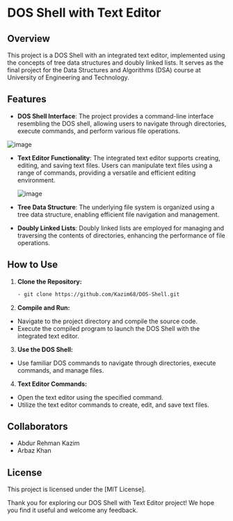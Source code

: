 # DOS Shell with Text Editor

## Overview

This project is a DOS Shell with an integrated text editor, implemented using the concepts of tree data structures and doubly linked lists. It serves as the final project for the Data Structures and Algorithms (DSA) course at University of Engineering and Technology.

## Features

- **DOS Shell Interface**: The project provides a command-line interface resembling the DOS shell, allowing users to navigate through directories, execute commands, and perform various file operations.

![image](https://github.com/Kazim68/DOS-Shell/assets/120156815/aaee602e-5c01-401b-8202-93782a9777c3)

- **Text Editor Functionality**: The integrated text editor supports creating, editing, and saving text files. Users can manipulate text files using a range of commands, providing a versatile and efficient editing environment.

  ![image](https://github.com/Kazim68/DOS-Shell/assets/120156815/ad53b87a-310e-4636-8716-1206f532c075)

- **Tree Data Structure**: The underlying file system is organized using a tree data structure, enabling efficient file navigation and management.

- **Doubly Linked Lists**: Doubly linked lists are employed for managing and traversing the contents of directories, enhancing the performance of file operations.

## How to Use

1. **Clone the Repository:**
    ```bash
    - git clone https://github.com/Kazim68/DOS-Shell.git

2. **Compile and Run:**
- Navigate to the project directory and compile the source code.
- Execute the compiled program to launch the DOS Shell with the integrated text editor.

3. **Use the DOS Shell:**
- Use familiar DOS commands to navigate through directories, execute commands, and manage files.

4. **Text Editor Commands:**
- Open the text editor using the specified command.
- Utilize the text editor commands to create, edit, and save text files.

## Collaborators

- Abdur Rehman Kazim
- Arbaz Khan

## License

This project is licensed under the [MIT License].

Thank you for exploring our DOS Shell with Text Editor project! We hope you find it useful and welcome any feedback.
